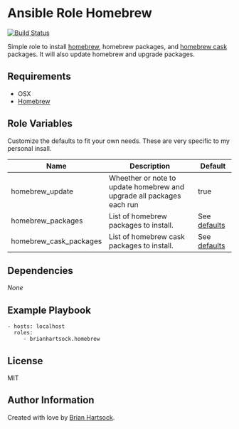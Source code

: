 Ansible Role Homebrew
=========

[![Build Status](https://travis-ci.org/brianhartsock/ansible-role-homebrew.svg?branch=master)](https://travis-ci.org/brianhartsock/ansible-role-homebrew)

Simple role to install [homebrew](http://brew.sh), homebrew packages, and [homebrew cask](https://caskroom.github.io) packages. It will also update homebrew and upgrade packages.

Requirements
------------

- OSX
- [Homebrew](http://brew.sh)

Role Variables
--------------

Customize the defaults to fit your own needs. These are very specific to my personal insall.

|Name|Description|Default|
|----|-----------|-------|
|homebrew_update|Wheether or note to update homebrew and upgrade all packages each run|true|
|homebrew_packages|List of homebrew packages to install.|See [defaults](defaults/main.yml)|
|homebrew_cask_packages|List of homebrew cask packages to install.|See [defaults](defaults/main.yml)|

Dependencies
------------

_None_

Example Playbook
----------------

    - hosts: localhost
      roles:
         - brianhartsock.homebrew

License
-------

MIT

Author Information
------------------

Created with love by [Brian Hartsock](http://blog.brianhartsock.com).
